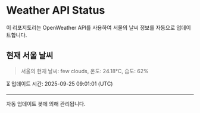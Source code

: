 
# Weather API Status

이 리포지토리는 OpenWeather API를 사용하여 서울의 날씨 정보를 자동으로 업데이트합니다.

## 현재 서울 날씨
> 서울의 현재 날씨: few clouds, 온도: 24.18°C, 습도: 62%

⏳ 업데이트 시간: 2025-09-25 09:01:01 (UTC)

---
자동 업데이트 봇에 의해 관리됩니다.
